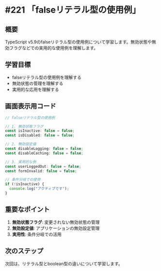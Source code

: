 # #221 「falseリテラル型の使用例」

## 概要
TypeScript v5.9のfalseリテラル型の使用例について学習します。無効状態や無効フラグなどでの実用的な使用例を理解します。

## 学習目標
- falseリテラル型の使用例を理解する
- 無効状態の管理を理解する
- 実用的な応用を理解する

## 画面表示用コード

```typescript
// falseリテラル型の使用例

// 1. 無効状態フラグ
const isInactive: false = false;
const isDisabled: false = false;

// 2. 無効設定値
const disableLogging: false = false;
const disableCaching: false = false;

// 3. 実用的な例
const userLoggedOut: false = false;
const formInvalid: false = false;

// 条件分岐での使用
if (!isInactive) {
  console.log("アクティブです");
}
```

## 重要なポイント
1. **無効状態フラグ**: 変更されない無効状態の管理
2. **無効設定値**: アプリケーションの無効設定管理
3. **実用性**: 条件分岐での活用

## 次のステップ
次回は、リテラル型とboolean型の違いについて学習します。
